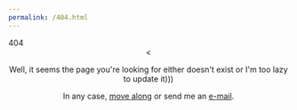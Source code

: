 ```yaml
---
permalink: /404.html
---
```

<html>
  <head>
    404
  </head>
<body>
<center>
<
<br>
<p>Well, it seems the page you're looking for either doesn't exist or I'm too lazy to update it)))</p>
<p>In any case, <a href="https://www.evangelion.life/">move along</a> or send me an <a href="mailto:evangelion@myself.com">e-mail</a>.</p>
<br>
</center>
</body>
</html>
